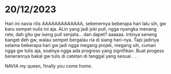 # 20/12/2023

Hari ini navia rilis AAAAAAAAAAAAA, sebenernya beberapa hari lalu sih, gw baru sempet nulis ini aja. ALin yang jadi joki pull, ngga nyangka menang rate, dah gitu gw iseng pull senjata... dan dapet? aaaaaa. Intinya seneng banget deh gw, walau sempet bergalau ria di siang hari-nya. Tapi jadinya selama beberapa hari gw jadi ngga megang projek, megang sih, cuman ngga gw tulis aja, soalnya ngga ada progress yang signifikan. Buat progess benerannya bakal gw tulis di catetan di tanggal yang sesuai . . .

NAVIA my queen, finally you come home.